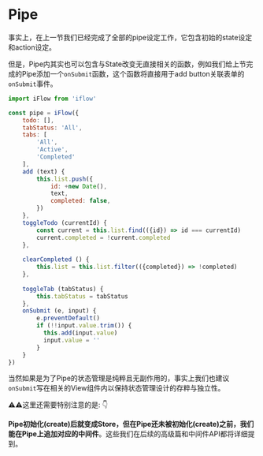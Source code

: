 # Pipe
事实上，在上一节我们已经完成了全部的pipe设定工作，它包含初始的state设定和action设定。

但是，Pipe内其实也可以包含与State改变无直接相关的函数，例如我们给上节完成的Pipe添加一个`onSubmit`函数，这个函数将直接用于add button关联表单的`onSubmit`事件。

```javascript
import iFlow from 'iflow'

const pipe = iFlow({
    todo: [],
    tabStatus: 'All',
    tabs: [
        'All',
        'Active',
        'Completed'
    ],
    add (text) {
        this.list.push({
            id: +new Date(),
            text,
            completed: false,
        })
    },
    toggleTodo (currentId) {
        const current = this.list.find(({id}) => id === currentId)
        current.completed = !current.completed
    },
    
    clearCompleted () {
        this.list = this.list.filter(({completed}) => !completed)
    },
    
    toggleTab (tabStatus) {
        this.tabStatus = tabStatus
    },
    onSubmit (e, input) {
        e.preventDefault()
        if (!!input.value.trim()) {
          this.add(input.value)
          input.value = ''
        }
    }
})
```

当然如果是为了Pipe的状态管理是纯粹且无副作用的，事实上我们也建议`onSubmit`写在相关的View组件内以保持状态管理设计的存粹与独立性。

⚠️⚠️这里还需要特别注意的是: 👇

**Pipe初始化(create)后就变成Store，但在Pipe还未被初始化(create)之前，我们能在Pipe上追加对应的中间件**。这些我们在后续的高级篇和中间件API都将详细提到。